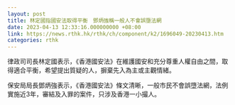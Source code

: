 ```yaml
---
layout: post
title: 林定國指國安法取得平衡　鄧炳強稱一般人不會誤墮法網
date: 2023-04-13 12:33:16.000000000 +08:00
link: https://news.rthk.hk/rthk/ch/component/k2/1696049-20230413.htm
categories: rthk
---
```


律政司司長林定國表示，《香港國安法》在維護國安和充分尊重人權自由之間，取得適合平衡，希望提出質疑的人，摒棄先入為主或主觀情緒。

保安局局長鄧炳強表示，《香港國安法》條文清晰，一般市民不會誤墮法網，法例實施近3年，審結及入罪的案件，只涉及香港一小撮人。
